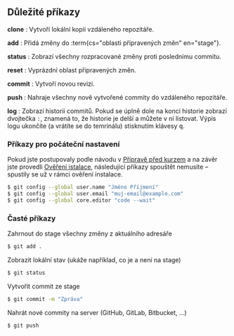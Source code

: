 ## Důležité příkazy

**clone**
: Vytvoří lokální kopii vzdáleného repozitáře.

**add**
: Přidá změny do :term{cs="oblasti připravených změn" en="stage"}.

**status**
: Zobrazí všechny rozpracované změny proti poslednímu commitu.

**reset**
: Vyprázdní oblast připravených změn.

**commit**
: Vytvoří novou revizi.

**push**
: Nahraje všechny nově vytvořené commity do vzdáleného repozitáře.

**log**
: Zobrazí historii commitů. Pokud se úplně dole na konci historie zobrazí dvojtečka `:`, znamená to, že historie je delší a můžete v ní listovat. Výpis logu ukončíte (a vrátíte se do temrinálu) stisknutím klávesy <kbd>q</kbd>.

### Příkazy pro počáteční nastavení

Pokud jste postupovaly podle návodu v [Přípravě před kurzem](https://kodim.cz/kurzy/daweb/#priprava) a na závěr jste provedli [Ověření istalace](https://kodim.cz/kurzy/daweb/priprava/instalace-nastroju/overeni), následující příkazy spouštět nemusíte – spustily se už v rámci ověření instalace.

```sh
$ git config --global user.name "Jméno Příjmení"
$ git config --global user.email "muj-email@example.com"
$ git config --global core.editor "code --wait"
```

### Časté příkazy

Zahrnout do stage všechny změny z aktuálního adresáře

```sh
$ git add .
```

Zobrazit lokální stav (ukáže například, co je a není na stage)

```sh
$ git status
```

Vytvořit commit ze stage

```sh
$ git commit -m "Zpráva"
```

Nahrát nové commity na server (GitHub, GitLab, Bitbucket, …)

```sh
$ git push
```
